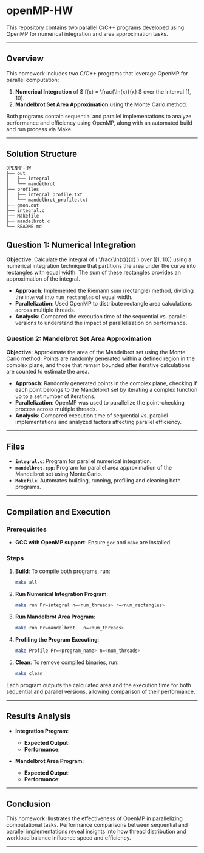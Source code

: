 # openMP-HW

This repository contains two parallel C/C++ programs developed using OpenMP for numerical integration and area approximation tasks.

---

## Overview
This homework includes two C/C++ programs that leverage OpenMP for parallel computation:
1. **Numerical Integration** of $ f(x) = \frac{\ln(x)}{x} $ over the interval $[1, 10]$.
2. **Mandelbrot Set Area Approximation** using the Monte Carlo method.

Both programs contain sequential and parallel implementations to analyze performance and efficiency using OpenMP, along with an automated build and run process via Make.

---
## Solution Structure 

``` 
OPENMP-HW
├── out
│   ├── integral
│   └── mandelbrot
├── profiles
│   ├── integral_profile.txt
│   └── mandelbrot_profile.txt
├── gmon.out
├── integral.c
├── Makefile
├── mandelbrot.c
└── README.md
```

## Question 1: Numerical Integration
**Objective**: Calculate the integral of \( \frac{\ln(x)}{x} \) over \([1, 10]\) using a numerical integration technique that partitions the area under the curve into rectangles with equal width. The sum of these rectangles provides an approximation of the integral.

- **Approach**: Implemented the Riemann sum (rectangle) method, dividing the interval into `num_rectangles` of equal width.
- **Parallelization**: Used OpenMP to distribute rectangle area calculations across multiple threads. 
- **Analysis**: Compared the execution time of the sequential vs. parallel versions to understand the impact of parallelization on performance.

### Question 2: Mandelbrot Set Area Approximation
**Objective**: Approximate the area of the Mandelbrot set using the Monte Carlo method. Points are randomly generated within a defined region in the complex plane, and those that remain bounded after iterative calculations are counted to estimate the area.

- **Approach**: Randomly generated points in the complex plane, checking if each point belongs to the Mandelbrot set by iterating a complex function up to a set number of iterations.
- **Parallelization**: OpenMP was used to parallelize the point-checking process across multiple threads.
- **Analysis**: Compared execution time of sequential vs. parallel implementations and analyzed factors affecting parallel efficiency.

---

## Files 
- **`integral.c`**: Program for parallel numerical integration.
- **`mandelbrot.cpp`**: Program for parallel area approximation of the Mandelbrot set using Monte Carlo.
- **`Makefile`**: Automates building, running, profiling and cleaning both programs.

---

## Compilation and Execution

### Prerequisites
- **GCC with OpenMP support**: Ensure `gcc` and `make` are installed.

### Steps
1. **Build**: To compile both programs, run:
   ```bash
   make all
   ```
2. **Run Numerical Integration Program**:
   ```bash
   make run Pr=integral n=<num_threads> r=<num_rectangles>

   ```
3. **Run Mandelbrot Area Program**:
   ```bash
   make run Pr=mandelbrot   n=<num_threads>
   ```
4. **Profiling the Program Executing**:
   ```bash
   make Profile Pr=<program_name> n=<num_threads> 
   ```

5. **Clean**: To remove compiled binaries, run:
   ```bash
   make clean
   ```

Each program outputs the calculated area and the execution time for both sequential and parallel versions, allowing comparison of their performance.

---

## Results Analysis

- **Integration Program**:
  - **Expected Output**:
  - **Performance**: 

- **Mandelbrot Area Program**:
  - **Expected Output**: 
  - **Performance**:

---

## Conclusion
This homework illustrates the effectiveness of OpenMP in parallelizing computational tasks.
Performance comparisons between sequential and parallel implementations reveal insights into how thread distribution and workload balance influence speed and efficiency.

---

